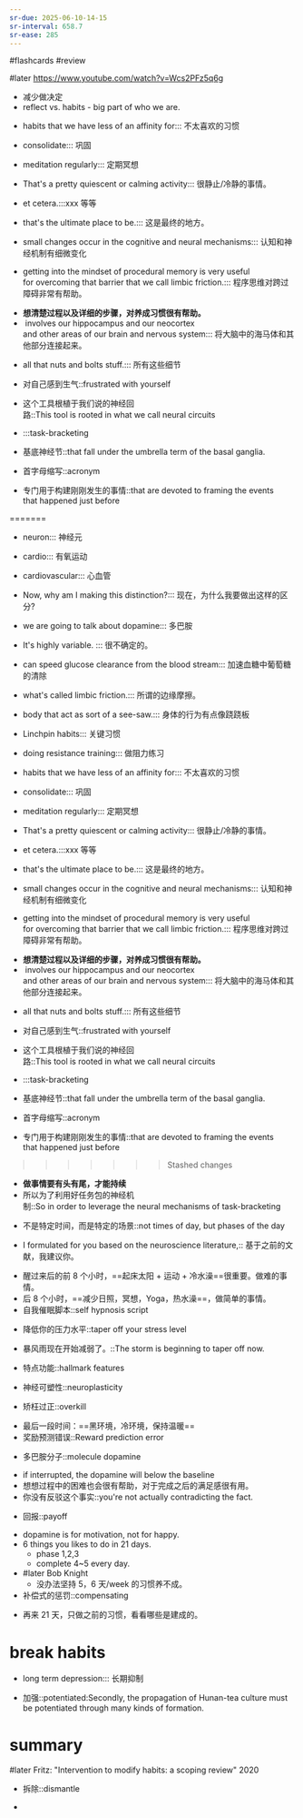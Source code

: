 ```yaml
---
sr-due: 2025-06-10-14-15
sr-interval: 658.7
sr-ease: 285
---
```


#flashcards 
#review

#later https://www.youtube.com/watch?v=Wcs2PFz5q6g
- 减少做决定
- reflect  vs. habits - big part of who we are.
<!--SR:!2024-03-24,9,264!2024-03-23,8,264-->
- habits that we have less of an affinity for::: 不太喜欢的习惯
<!--SR:!2024-07-20,19,264!2025-03-20,167,264-->
- consolidate::: 巩固
<!--SR:!2024-08-13,27,244!2024-07-24,23,264-->
- meditation regularly::: 定期冥想
<!--SR:!2024-11-13,427,265!2024-07-24,23,264-->
- That's a pretty quiescent or calming activity::: 很静止/冷静的事情。
<!--SR:!2024-07-22,21,264!2024-07-23,22,264-->
- et cetera.:::xxx 等等
<!--SR:!2024-07-25,24,264!2024-07-25,52,264-->
- that's the ultimate place to be.::: 这是最终的地方。
<!--SR:!2024-08-14,72,264!2024-08-15,73,264-->
- small changes occur in the cognitive and neural mechanisms::: 认知和神经机制有细微变化
<!--SR:!2024-10-26,117,284!2024-08-17,47,264-->
- getting into the mindset of procedural memory is very useful for overcoming that barrier that we call limbic friction.::: 程序思维对跨过障碍非常有帮助。
<!--SR:!2025-05-01,499,250!2024-09-10,71,264-->
- **想清楚过程以及详细的步骤，对养成习惯很有帮助。**
-  involves our hippocampus and our neocortex and other areas of our brain and nervous system::: 将大脑中的海马体和其他部分连接起来。
<!--SR:!2024-07-21,20,264!2024-10-20,68,264-->
- all that nuts and bolts stuff.::: 所有这些细节
<!--SR:!2024-11-11,54,264!2025-05-04,212,264-->
- 对自己感到生气::frustrated with yourself
<!--SR:!2024-08-21,51,264-->
- 这个工具根植于我们说的神经回路::This tool is rooted in what we call neural circuits
<!--SR:!2024-08-22,52,264-->
- :::task-bracketing
<!--SR:!2026-11-28,880,272!2024-09-10,71,264-->
- 基底神经节::that fall under the umbrella term of the basal ganglia.
<!--SR:!2024-08-22,52,264-->
- 首字母缩写::acronym
<!--SR:!2024-10-29,77,264-->
- 专门用于构建刚刚发生的事情::that are devoted to framing the events that happened just before
<!--SR:!2024-10-07,98,284-->
=======
- neuron::: 神经元
<!--SR:!2025-03-29,192,264!2024-08-30,60,264-->
- cardio::: 有氧运动
<!--SR:!2024-07-25,24,264!2024-07-29,28,264-->
- cardiovascular::: 心血管
<!--SR:!2025-05-29,440,210!2024-07-30,29,264-->
- Now, why am I making this distinction?::: 现在，为什么我要做出这样的区分?
<!--SR:!2026-06-08,707,250!2024-10-12,16,244-->
- we are going to talk about dopamine::: 多巴胺
<!--SR:!2024-07-24,23,264!2024-08-25,55,264-->
- It's highly variable. ::: 很不确定的。
<!--SR:!2024-07-30,29,264!2024-07-28,27,264-->
- can speed glucose clearance from the blood stream::: 加速血糖中葡萄糖的清除
<!--SR:!2024-07-28,27,264!2024-07-27,26,264-->
- what's called limbic friction.::: 所谓的边缘摩擦。
<!--SR:!2025-04-30,415,205!2025-04-05,199,264-->
- body that act as sort of a see-saw.::: 身体的行为有点像跷跷板
<!--SR:!2024-07-25,52,264!2024-09-04,65,264-->
- Linchpin habits::: 关键习惯
<!--SR:!2024-09-14,75,264!2024-09-12,73,264-->
- doing resistance training::: 做阻力练习
<!--SR:!2024-07-26,25,264!2024-12-01,58,264-->
- habits that we have less of an affinity for::: 不太喜欢的习惯
<!--SR:!2026-04-24,662,250!2024-09-01,62,264-->
- consolidate::: 巩固
<!--SR:!2024-07-30,29,264!2024-08-28,58,264-->
- meditation regularly::: 定期冥想
<!--SR:!2024-11-18,61,264!2024-12-05,62,264-->
- That's a pretty quiescent or calming activity::: 很静止/冷静的事情。
<!--SR:!2024-09-20,81,264!2024-07-24,23,264-->
- et cetera.:::xxx 等等
<!--SR:!2026-04-15,653,245!2025-04-19,197,264-->
- that's the ultimate place to be.::: 这是最终的地方。
<!--SR:!2024-09-03,64,264!2024-12-13,70,264-->
- small changes occur in the cognitive and neural mechanisms::: 认知和神经机制有细微变化
<!--SR:!2025-05-08,419,205!2024-07-22,21,264-->
- getting into the mindset of procedural memory is very useful for overcoming that barrier that we call limbic friction.::: 程序思维对跨过障碍非常有帮助。
<!--SR:!2024-09-19,80,264!2024-07-30,29,264-->
- **想清楚过程以及详细的步骤，对养成习惯很有帮助。**
-  involves our hippocampus and our neocortex and other areas of our brain and nervous system::: 将大脑中的海马体和其他部分连接起来。
<!--SR:!2024-08-12,70,264!2024-09-16,77,264-->
- all that nuts and bolts stuff.::: 所有这些细节
<!--SR:!2024-09-17,78,264!2024-07-26,25,264-->
- 对自己感到生气::frustrated with yourself
<!--SR:!2025-03-11,361,192-->
- 这个工具根植于我们说的神经回路::This tool is rooted in what we call neural circuits
<!--SR:!2024-07-23,22,264-->
- :::task-bracketing
<!--SR:!2024-07-27,26,264!2024-07-30,29,264-->
- 基底神经节::that fall under the umbrella term of the basal ganglia.
<!--SR:!2024-07-20,19,264-->
- 首字母缩写::acronym
<!--SR:!2024-08-19,49,264-->
- 专门用于构建刚刚发生的事情::that are devoted to framing the events that happened just before
<!--SR:!2024-07-30,29,264-->
>>>>>>> Stashed changes
- **做事情要有头有尾，才能持续**
- 所以为了利用好任务包的神经机制::So in order to leverage the neural mechanisms of task-bracketing
<!--SR:!2024-07-21,20,264-->
- 不是特定时间，而是特定的场景::not times of day, but phases of the day
<!--SR:!2024-07-26,53,264-->
- I formulated for you based on the neuroscience literature,:: 基于之前的文献，我建议你。
<!--SR:!2024-12-15,70,264-->
- 醒过来后的前 8 个小时，==起床太阳 + 运动 + 冷水澡==很重要。做难的事情。
- 后 8 个小时，==减少日照，冥想，Yoga，热水澡==，做简单的事情。
- 自我催眠脚本::self hypnosis script
<!--SR:!2024-11-26,53,264-->
- 降低你的压力水平::taper off your stress level
<!--SR:!2024-07-29,28,264-->
- 暴风雨现在开始减弱了。::The storm is beginning to taper off now.
<!--SR:!2024-09-03,64,264-->
- 特点功能::hallmark features
<!--SR:!2024-09-04,65,264-->
- 神经可塑性::neuroplasticity
<!--SR:!2025-04-27,205,264-->
- 矫枉过正::overkill
<!--SR:!2024-09-01,62,264-->
- 最后一段时间：==黑环境，冷环境，保持温暖==
- 奖励预测错误::Reward prediction error
<!--SR:!2024-08-21,51,264-->
- 多巴胺分子::molecule dopamine
<!--SR:!2024-07-22,21,264-->
- if interrupted, the dopamine will below the baseline
- 想想过程中的困难也会很有帮助，对于完成之后的满足感很有用。
- 你没有反驳这个事实::you're not actually contradicting the fact.
<!--SR:!2024-09-13,74,264-->
- 回报::payoff
<!--SR:!2024-09-03,64,264-->
- dopamine is for motivation, not for happy.
- 6 things you likes to do in 21 days.
	- phase 1,2,3
	- complete 4~5 every day.
- #later Bob Knight
	- 没办法坚持 5，6 天/week 的习惯养不成。
- 补偿式的惩罚::compensating
<!--SR:!2024-07-30,29,264-->
- 再来 21 天，只做之前的习惯，看看哪些是建成的。
# break habits
- long term depression::: 长期抑制
<!--SR:!2024-12-07,64,264!2024-07-22,21,264-->
- 加强::potentiated:Secondly, the propagation of Hunan-tea culture must be potentiated through many kinds of formation.
<!--SR:!2024-09-14,75,264-->

# summary
#later Fritz: "Intervention to modify habits: a scoping review"      2020


- 拆除::dismantle
<!--SR:!2024-09-07,68,264-->
- 


